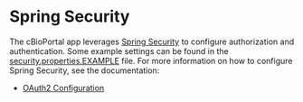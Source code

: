 # Spring Security
The cBioPortal app leverages [Spring Security](https://spring.io/projects/spring-security) to configure authorization and authentication. Some example settings can be found in the [security.properties.EXAMPLE](https://github.com/cBioPortal/cbioportal/blob/master/src/main/resources/security.properties.EXAMPLE) file. For more information on how to configure Spring Security, see the documentation:

- [OAuth2 Configuration](https://docs.spring.io/spring-boot/reference/web/spring-security.html#web.security.oauth2)
